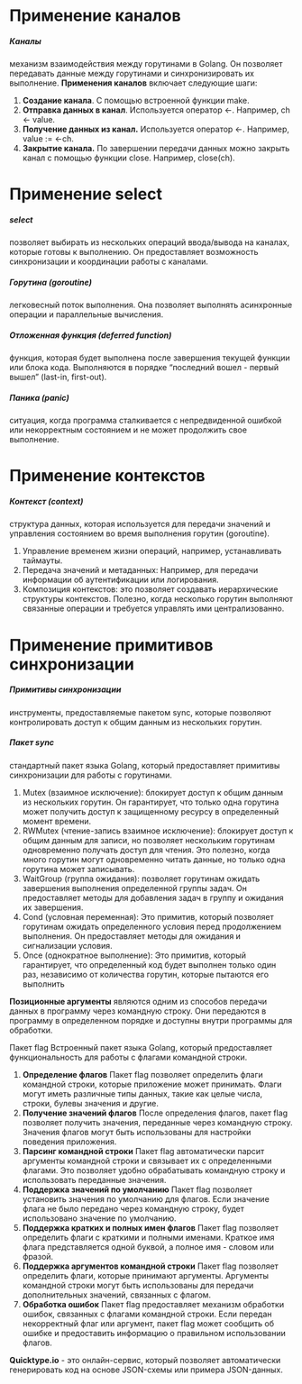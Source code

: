 
# Применение каналов
##### Каналы
механизм взаимодействия между горутинами в Golang. Он позволяет передавать данные между горутинами и синхронизировать их выполнение.
**Применения каналов** включает следующие шаги:
1. **Создание канала**. С помощью встроенной функции make. 
2. **Отправка данных в канал**. Используется оператор <-. Например, ch <- value.
3. **Получение данных из канал.** Используется оператор <-. Например, value := <-ch.
4. **Закрытие канала.** По завершении передачи данных можно закрыть канал с помощью функции close. Например, close(ch).

# Применение select
##### select
позволяет выбирать из нескольких операций ввода/вывода на каналах, которые готовы к выполнению. Он предоставляет возможность синхронизации и координации работы с каналами.

##### Горутина (goroutine)
легковесный поток выполнения. Она позволяет выполнять асинхронные операции и параллельные вычисления.

##### Отложенная функция (deferred function)
функция, которая будет выполнена после завершения текущей функции или блока кода. Выполняются в порядке “последний вошел - первый вышел” (last-in, first-out).

##### Паника (panic)
ситуация, когда программа сталкивается с непредвиденной ошибкой или некорректным состоянием и не может продолжить свое выполнение.

# Применение контекстов
##### Контекст (context)
структура данных, которая используется для передачи значений и управления состоянием во время выполнения горутин (goroutine). 
1. Управление временем жизни операций, например, устанавливать таймауты.
2. Передача значений и метаданных: Например, для передачи информации об аутентификации или логирования.
3. Композиция контекстов: это позволяет создавать иерархические структуры контекстов. Полезно, когда несколько горутин выполняют связанные операции и требуется управлять ими централизованно.

# Применение примитивов синхронизации
##### Примитивы синхронизации 
инструменты, предоставляемые пакетом sync, которые позволяют контролировать доступ к общим данным из нескольких горутин.

##### Пакет sync
стандартный пакет языка Golang, который предоставляет примитивы синхронизации для работы с горутинами.
1. Mutex (взаимное исключение): блокирует доступ к общим данным из нескольких горутин. Он гарантирует, что только одна горутина может получить доступ к защищенному ресурсу в определенный момент времени.
2. RWMutex (чтение-запись взаимное исключение): блокирует доступ к общим данным для записи, но позволяет нескольким горутинам одновременно получать доступ для чтения. Это полезно, когда много горутин могут одновременно читать данные, но только одна горутина может записывать.
3. WaitGroup (группа ожидания): позволяет горутинам ожидать завершения выполнения определенной группы задач. Он предоставляет методы для добавления задач в группу и ожидания их завершения.
4. Cond (условная переменная): Это примитив, который позволяет горутинам ожидать определенного условия перед продолжением выполнения. Он предоставляет методы для ожидания и сигнализации условия.
5. Once (однократное выполнение): Это примитив, который гарантирует, что определенный код будет выполнен только один раз, независимо от количества горутин, которые пытаются его выполнить


**Позиционные аргументы** являются одним из способов передачи данных в программу через командную строку. Они передаются в программу в определенном порядке и доступны внутри программы для обработки.

Пакет flag Встроенный пакет языка Golang, который предоставляет функциональность для работы с флагами командной строки.
1. **Определение флагов** Пакет flag позволяет определить флаги командной строки, которые приложение может принимать. Флаги могут иметь различные типы данных, такие как целые числа, строки, булевы значения и другие.
2. **Получение значений флагов** После определения флагов, пакет flag позволяет получить значения, переданные через командную строку. Значения флагов могут быть использованы для настройки поведения приложения.
3. **Парсинг командной строки** Пакет flag автоматически парсит аргументы командной строки и связывает их с определенными флагами. Это позволяет удобно обрабатывать командную строку и использовать переданные значения.
4. **Поддержка значений по умолчанию** Пакет flag позволяет установить значения по умолчанию для флагов. Если значение флага не было передано через командную строку, будет использовано значение по умолчанию.
5. **Поддержка кратких и полных имен флагов** Пакет flag позволяет определить флаги с краткими и полными именами. Краткое имя флага представляется одной буквой, а полное имя - словом или фразой.
6. **Поддержка аргументов командной строки** Пакет flag позволяет определить флаги, которые принимают аргументы. Аргументы командной строки могут быть использованы для передачи дополнительных значений, связанных с флагом.
7. **Обработка ошибок** Пакет flag предоставляет механизм обработки ошибок, связанных с флагами командной строки. Если передан некорректный флаг или аргумент, пакет flag может сообщить об ошибке и предоставить информацию о правильном использовании флагов.

**Quicktype.io** - это онлайн-сервис, который позволяет автоматически генерировать код на основе JSON-схемы или примера JSON-данных.
